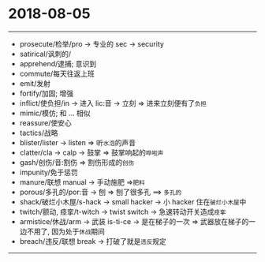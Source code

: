# 2018-08-05

---

- prosecute/检举/pro -> 专业的 sec -> security
- satirical/讽刺的/
- apprehend/逮捕; 意识到
- commute/每天往返上班
- emit/发射
- fortify/加固; 增强
- inflict/使负担/in -> 进入 lic:音 -> 立刻 => 进来立刻便有了`负担`
- mimic/模仿; 和 ... 相似
- reassure/使安心
- tactics/战略
- blister/lister -> listen => 听`水泡`的声音
- clatter/cla -> calp -> 鼓掌 => 鼓掌响起的`哗啦声`
- gash/创伤/音:割伤 => 割伤形成的`创伤`
- impunity/免于惩罚
- manure/联想 manual -> 手动施肥 =>`肥料`
- porous/多孔的/por:音 -> 刨 => 刨了很多孔 ==> `多孔的`
- shack/破烂小木屋/s-hack -> small hacker ->  小 hacker 住在`破烂小木屋`中
- twitch/颤动, 痉挛/t-witch -> twist switch -> 急速转动开关造成`痉挛`
- armistice/休战/arm -> 武装 is-ti-ce -> 是在梯子的一次 => 武器放在梯子的一边不用了, 因为处于`休战`期间
- breach/违反/联想 break -> 打破了就是`违反`规定

---
